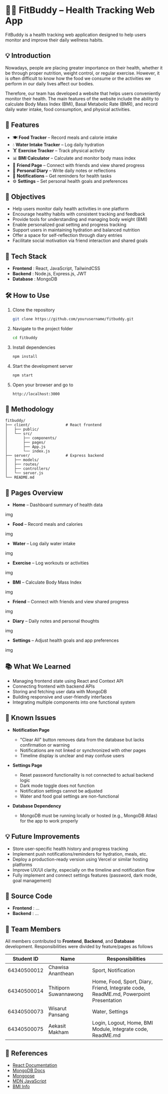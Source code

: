 # 🏃‍♀️ FitBuddy – Health Tracking Web App

FitBuddy is a health tracking web application designed to help users monitor and improve their daily wellness habits.

## 💡 Introduction

Nowadays, people are placing greater importance on their health, whether it be through proper nutrition, weight control, or regular exercise. However, it is often difficult to know how the food we consume or the activities we perform in our daily lives affect our bodies.

Therefore, our team has developed a website that helps users conveniently monitor their health. The main features of the website include the ability to calculate Body Mass Index (BMI), Basal Metabolic Rate (BMR), and record daily water intake, food consumption, and physical activities.

## 📌 Features

- 🍽️ **Food Tracker** – Record meals and calorie intake  
- 💧 **Water Intake Tracker** – Log daily hydration  
- 🏋️ **Exercise Tracker** – Track physical activity  
- 📊 **BMI Calculator** – Calculate and monitor body mass index
- 👥 **Friend Page** – Connect with friends and view shared progress  
- 📝 **Personal Diary** – Write daily notes or reflections  
- 🔔 **Notifications** – Get reminders for health tasks  
- ⚙️ **Settings** – Set personal health goals and preferences

## 🎯 Objectives

- Help users monitor daily health activities in one platform
- Encourage healthy habits with consistent tracking and feedback
- Provide tools for understanding and managing body weight (BMI)
- Enable personalized goal setting and progress tracking
- Support users in maintaining hydration and balanced nutrition
- Offer a space for self-reflection through diary entries
- Facilitate social motivation via friend interaction and shared goals

## 🧠 Tech Stack  

- **Frontend** : React, JavaScript, TailwindCSS
- **Backend** : Node.js, Express.js, JWT
- **Database** : MongoDB 

## 🛠️ How to Use

1. Clone the repository  
   ```bash
   git clone https://github.com/yourusername/fitbuddy.git
    ```

2. Navigate to the project folder

   ```bash
   cd fitbuddy
   ```

3. Install dependencies

   ```bash
   npm install
   ```

4. Start the development server

   ```bash
   npm start
   ```

5. Open your browser and go to

   ```
   http://localhost:3000
   ```

## 📂 Methodology

```
fitbuddy/
├── client/                # React frontend
│   ├── public/
│   └── src/
│       ├── components/
│       ├── pages/
│       ├── App.js
│       └── index.js
├── server/                # Express backend
│   ├── models/
│   ├── routes/
│   ├── controllers/
│   └── server.js
└── README.md
```

## 🧪 Pages Overview

* **Home** – Dashboard summary of health data

img

* **Food** – Record meals and calories

img

* **Water** – Log daily water intake

img

* **Exercise** – Log workouts or activities

img

* **BMI** – Calculate Body Mass Index

img

* **Friend** – Connect with friends and view shared progress

img

* **Diary** – Daily notes and personal thoughts

img

* **Settings** – Adjust health goals and app preferences

img


## 📚 What We Learned

* Managing frontend state using React and Context API
* Connecting frontend with backend APIs
* Storing and fetching user data with MongoDB
* Building responsive and user-friendly interfaces
* Integrating multiple components into one functional system  

## 🧩 Known Issues

- **Notification Page**  
  - "Clear All" button removes data from the database but lacks confirmation or warning  
  - Notifications are not linked or synchronized with other pages  
  - Timeline display is unclear and may confuse users  

- **Settings Page**  
  - Reset password functionality is not connected to actual backend logic  
  - Dark mode toggle does not function  
  - Notification settings cannot be adjusted  
  - Water and food goal settings are non-functional  

- **Database Dependency**  
  - MongoDB must be running locally or hosted (e.g., MongoDB Atlas) for the app to work properly  

## 💡 Future Improvements

- Store user-specific health history and progress tracking  
- Implement push notifications/reminders for hydration, meals, etc.  
- Deploy a production-ready version using Vercel or similar hosting platforms  
- Improve UX/UI clarity, especially on the timeline and notification flow  
- Fully implement and connect settings features (password, dark mode, goal management)  

## 🔗 Source Code

* **Frontend** : ...
* **Backend** : ...


## 👥 Team Members

All members contributed to **Frontend**, **Backend**, and **Database** development. Responsibilities were divided by feature/pages as follows

| Student ID   | Name                   | Responsibilities                                                                      |
|--------------|------------------------|---------------------------------------------------------------------------------------|
| 64340500012  | Chawisa Ananthean      | Sport, Notification                                                                   |
| 64340500014  | Thitiporn Suwannawong  | Home, Food, Sport, Diary, Friend, Integrate code, ReadME.md, Powerpoint Presentation  |
| 64340500073  | Wisarut Pansang        | Water, Settings                                                                       |
| 64340500075  | Aekasit Makham         | Login, Logout, Home, BMI Module, Integrate code, ReadME.md                            |


## 📄 References

* [React Documentation](https://reactjs.org)
* [MongoDB Docs](https://www.mongodb.com/docs/)
* [Mongoose](https://mongoosejs.com/docs/connections.html)
* [MDN JavaScript](https://developer.mozilla.org/en-US/docs/Web/JavaScript)
* [BMI Info](https://www.calculator.net/bmi-calculator.html)

